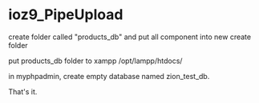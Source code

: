 # ioz9_PipeUpload

create folder called "products_db" and put all component into new create folder

put products_db folder to xampp /opt/lampp/htdocs/

in myphpadmin, create empty database named zion_test_db.

That's it.
